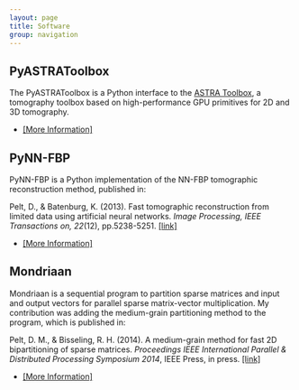 ```yaml
---
layout: page
title: Software
group: navigation
---
```


## PyASTRAToolbox
The PyASTRAToolbox is a Python interface to the [ASTRA Toolbox](https://code.google.com/p/astra-toolbox/),
a tomography toolbox based on high-performance GPU primitives for 2D and 3D tomography.

* [\[More Information\]](http://dmpelt.github.io/pyastratoolbox/)

## PyNN-FBP
PyNN-FBP is a Python implementation of the NN-FBP tomographic reconstruction method, published in:

Pelt, D., & Batenburg, K. (2013). Fast tomographic reconstruction from limited data using artificial neural networks. *Image Processing, IEEE Transactions on, 22*(12), pp.5238-5251. [\[link\]](http://ieeexplore.ieee.org/stamp/stamp.jsp?tp=&arnumber=6607157&isnumber=6609090)

* [\[More Information\]](http://dmpelt.github.io/pynnfbp/)

## Mondriaan
Mondriaan is a sequential program to partition sparse matrices and input and output vectors for parallel sparse matrix-vector multiplication.
My contribution was adding the medium-grain partitioning method to the program, which is published in:

Pelt, D. M., & Bisseling, R. H. (2014). A medium-grain method for fast 2D bipartitioning of sparse matrices. *Proceedings IEEE International Parallel & Distributed Processing Symposium 2014*, IEEE Press, in press. [\[link\]](http://www.staff.science.uu.nl/~bisse101/Articles/mediumgrain14.pdf)

* [\[More Information\]](http://www.staff.science.uu.nl/~bisse101/Mondriaan/mondriaan.html)



